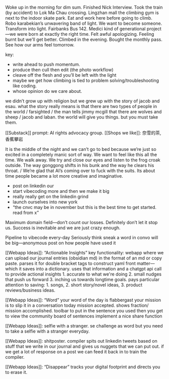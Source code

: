Woke up in the morning for dim sum. Finished Nick Interview. Took the train (by accident) to Lok Ma Chau crossing. Lingzhan mall the climbing gym is next to the indoor skate park. Eat and work here before going to climb. Robo karabekian’s unwavering band of light. We want to become someone. Transform into light. Fairbanks Bus 142. Medici kind of generational project—we were born at exactly the right time. Felt awful apologizing. Feeling burnt but we'll get better. Climbed in the evening. Bought the monthly pass. See how our arms feel tomorrow. 

key: 
- write ahead to push momentum.
- produce then cull then edit (the photo workflow)
- cleave off the flesh and you’ll be left with the light
- maybe we get how climbing is tied to problem solving/troubleshooting like coding.
- whose opinion do we care about. 

we didn’t grow up with religion but we grew up with the story of jacob and esau. what the story really means is that there are two types of people in the world / farsighted / the man tells jimmy mcgill that there are wolves and sheep / jacob and laban. the world will give you things. but you must take them.

[[Substack]] prompt: AI rights advocacy group. 
[[Shops we like]]: 奈雪的茶, 香蕉攀岩

It is the middle of the night and we can’t go to bed because we’re just so excited in a completely manic sort of way. We want to feel like this all the time. We walk away. We try and close our eyes and listen to the frog croak outside. The way gonggong shifts in his bunk and the way he clears his throat. / We’re glad that AI’s coming over to fuck with the suits. Its about time people became a lot more creative and imaginative.

- post on linkedin our
- start vibecoding more and then we make it big
- really really get on the linkedin grind
- launch ourselves into new york
- “the cnvc may be in november but this is the best time to get started. read from x”

Maximum domain field—don’t count our losses. Definitely don’t let it stop us. Success is inevitable and we are just crazy enough.

Pipeline to vibecode every-day
Seriously think sneak a word in convo will be big—anonymous post on how people have used it 

[[Webapp Ideas]]: “Actionable Insights”
key functionality: webapp where we can upload our journal entries (obsidian md) in the format of an md or copy paste. parses it for double bracket tags to construct yaml front matter—which it saves into a dictionary. uses that information and a chatgpt api call to provide actional insights 1. accurate to what we're doing 2. small nudges that push us forward 3. inching us towards longtime goals. pays particular attention to saving: 1. songs, 2. short story/novel ideas, 3. product reviews/business ideas. 

[[Webapp Ideas]]: “Word”
your word of the day is flabbergast
your mission is to slip it in a conversation today
mission accepted. 
shows fraction/
mission accomplished.
toolbar to put in the sentence you used
then you get to view the community board of sentences
implement a nice share function

[[Webapp Ideas]]: selfie with a stranger. se challenge as word but you need to take a selfie with a stranger everyday.

[[Webapp Ideas]]: shitposter. compiler spits out linkedin tweets based on stuff that we write in our journal and gives us nuggets that we can put out. if we get a lot of response on a post we can feed it back in to train the compiler.

[[Webapp Ideas]]: “Disappear” tracks your digital footprint and directs you to erase it.
